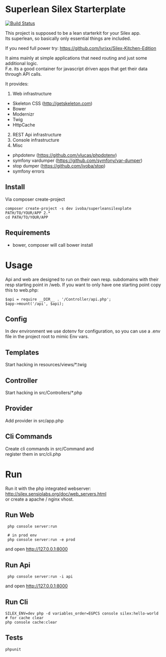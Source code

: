 # Superlean Silex Starterplate

[![Build Status](https://secure.travis-ci.org/ivoba/superleansilexplate.png?branch=master)](http://travis-ci.org/ivoba/superleansilexplate)

This project is supposed to be a lean starterkit for your Silex app.  
Its superlean, so basically only essential things are included.  

If you need full power try:
https://github.com/lyrixx/Silex-Kitchen-Edition

It aims mainly at simple applications that need routing and just some additional logic.  
F.e. its a good container for javascript driven apps that get their data through API calls.  

It provides:

1. Web infrastructure
  * Skeleton CSS (http://getskeleton.com)
  * Bower
  * Modernizr
  * Twig
  * HttpCache
2. REST Api infrastructure
3. Console infrastructure
4. Misc
  * phpdotenv (https://github.com/vlucas/phpdotenv)
  * symfony vardumper (https://github.com/symfony/var-dumper) 
  * stop dumper (https://github.com/ivoba/stop)
  * symfony errors
  
## Install
Via composer create-project

    composer create-project -s dev ivoba/superleansilexplate PATH/TO/YOUR/APP 2.*
    cd PATH/TO/YOUR/APP

## Requirements
- bower, composer will call bower install

# Usage
Api and web are designed to run on their own resp. subdomains with their resp starting point in /web.
If you want to only have one starting point copy this to web.php:

    $api = require __DIR__ . '/Controller/api.php';
    $app->mount('/api', $api);


## Config
In dev environment we use dotenv for configuration, so you can use a .env file in the project root to mimic Env vars.
## Templates
Start hacking in resources/views/*.twig
## Controller
Start hacking in src/Controllers/*.php
## Provider
Add provider in src/app.php
## Cli Commands
Create cli commands in src/Command and  
register them in src/cli.php

# Run
Run it with the php integrated webserver: http://silex.sensiolabs.org/doc/web_servers.html  
or create a apache / nginx vhost.

## Run Web

     php console server:run
     
     # in prod env
     php console server:run -e prod

and open http://127.0.0.1:8000


## Run Api

     php console server:run -i api
     
and open http://127.0.0.1:8000
    
## Run Cli

    SILEX_ENV=dev php -d variables_order=EGPCS console silex:hello-world
    # for cache clear
    php console cache:clear
    

Tests
-----
`phpunit`
    
